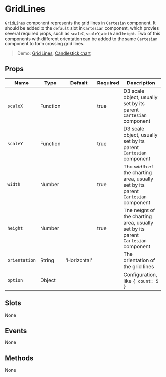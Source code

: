 # GridLines

`GridLines` component represents the grid lines in `Cartesian` component. It should be added to the `default` slot in `Cartesian` component, which provies several required props, such as `scaleX`, `scaleY`,`width` and `height`. Two of this components with different orientation can be added to the same `Cartesian` component to form crossing grid lines.

> Demo: [Grid Lines](#/gallery/grid-lines), [Candlestick chart](#/gallery/candle-stick)

## Props

Name             | Type       | Default      | Required | Description
---------------- | ---------- | ------------ | -------- | -----------------------
`scaleX`         | Function   |              | true     | D3 scale object, usually set by its parent `Cartesian` component
`scaleY`         | Function   |              | true     | D3 scale object, usually set by its parent `Cartesian` component
`width`          | Number     |              | true     | The width of the charting area, usually set by its parent `Cartesian` component
`height`         | Number     |              | true     | The height of the charting area, usually set by its parent `Cartesian` component
`orientation`    | String     | 'Horizontal' |          | The orientation of the grid lines
`option`         | Object     |              |          | Configuration, like `{ count: 5 }`

## Slots

None

## Events

None

## Methods

None